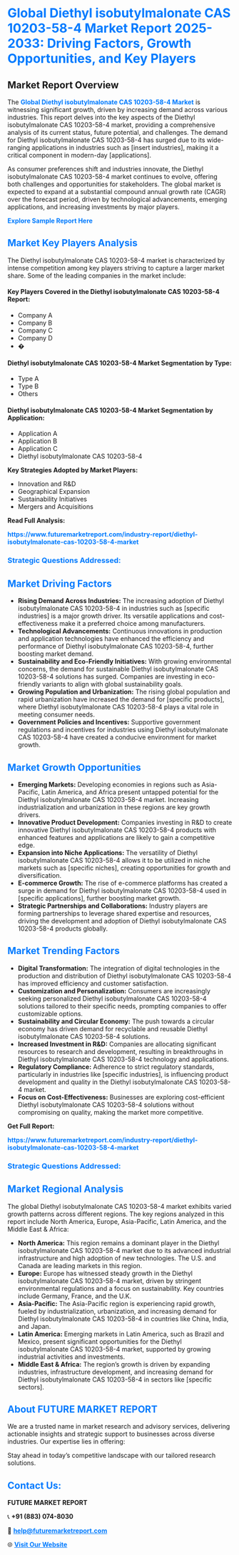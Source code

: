 <h1 style="color: #007BFF;">Global Diethyl isobutylmalonate CAS 10203-58-4 Market Report 2025-2033: Driving Factors, Growth Opportunities, and Key Players</h1>

<section id="overview">
<h2>Market Report Overview</h2>
<p>The <a href="https://www.futuremarketreport.com/industry-report/diethyl-isobutylmalonate-cas-10203-58-4-market" style="color: #007BFF; text-decoration: none;"><strong>Global Diethyl isobutylmalonate CAS 10203-58-4 Market</strong></a> is witnessing significant growth, driven by increasing demand across various industries. This report delves into the key aspects of the Diethyl isobutylmalonate CAS 10203-58-4 market, providing a comprehensive analysis of its current status, future potential, and challenges. The demand for Diethyl isobutylmalonate CAS 10203-58-4 has surged due to its wide-ranging applications in industries such as [insert industries], making it a critical component in modern-day [applications].</p>
<p>As consumer preferences shift and industries innovate, the Diethyl isobutylmalonate CAS 10203-58-4 market continues to evolve, offering both challenges and opportunities for stakeholders. The global market is expected to expand at a substantial compound annual growth rate (CAGR) over the forecast period, driven by technological advancements, emerging applications, and increasing investments by major players.</p>
</section>

<section id="overview">
<p><a href="https://www.futuremarketreport.com/request-sample/reportId=120019" style="color: #007BFF; text-decoration: none;"><strong>Explore Sample Report Here</strong></a></p>
</section>

<section id="key-players">
<h2 style="color: #007BFF;">Market Key Players Analysis</h2>
<p>The Diethyl isobutylmalonate CAS 10203-58-4 market is characterized by intense competition among key players striving to capture a larger market share. Some of the leading companies in the market include:</p>
<h4>Key Players Covered in the Diethyl isobutylmalonate CAS 10203-58-4 Report:</h4>
<ul><li>Company A</li><li>Company B</li><li>Company C</li><li>Company D</li><li>�</li></ul>
<h4>Diethyl isobutylmalonate CAS 10203-58-4 Market Segmentation by Type:</h4>
<ul><li>Type A</li><li>Type B</li><li>Others</li></ul>

<h4>Diethyl isobutylmalonate CAS 10203-58-4 Market Segmentation by Application:</h4>
<ul><li>Application A</li><li>Application B</li><li>Application C</li><li>Diethyl isobutylmalonate CAS 10203-58-4</li></ul>
<p><strong>Key Strategies Adopted by Market Players:</strong></p>
<ul>
<li>Innovation and R&D</li>
<li>Geographical Expansion</li>
<li>Sustainability Initiatives</li>
<li>Mergers and Acquisitions</li>
</ul>
</section>

<section>
<p><strong>Read Full Analysis: </strong></p><a href="https://www.futuremarketreport.com/industry-report/diethyl-isobutylmalonate-cas-10203-58-4-market" style="color: #007BFF; text-decoration: none;"><strong>https://www.futuremarketreport.com/industry-report/diethyl-isobutylmalonate-cas-10203-58-4-market</strong></a>
<h3 style="color: #007BFF;">Strategic Questions Addressed:</h3>
</section>

<section id="driving-factors">
<h2 style="color: #007BFF;">Market Driving Factors</h2>
<ul>
<li><strong>Rising Demand Across Industries:</strong> The increasing adoption of Diethyl isobutylmalonate CAS 10203-58-4 in industries such as [specific industries] is a major growth driver. Its versatile applications and cost-effectiveness make it a preferred choice among manufacturers.</li>
<li><strong>Technological Advancements:</strong> Continuous innovations in production and application technologies have enhanced the efficiency and performance of Diethyl isobutylmalonate CAS 10203-58-4, further boosting market demand.</li>
<li><strong>Sustainability and Eco-Friendly Initiatives:</strong> With growing environmental concerns, the demand for sustainable Diethyl isobutylmalonate CAS 10203-58-4 solutions has surged. Companies are investing in eco-friendly variants to align with global sustainability goals.</li>
<li><strong>Growing Population and Urbanization:</strong> The rising global population and rapid urbanization have increased the demand for [specific products], where Diethyl isobutylmalonate CAS 10203-58-4 plays a vital role in meeting consumer needs.</li>
<li><strong>Government Policies and Incentives:</strong> Supportive government regulations and incentives for industries using Diethyl isobutylmalonate CAS 10203-58-4 have created a conducive environment for market growth.</li>
</ul>
</section>

<section id="growth-opportunities">
<h2 style="color: #007BFF;">Market Growth Opportunities</h2>
<ul>
<li><strong>Emerging Markets:</strong> Developing economies in regions such as Asia-Pacific, Latin America, and Africa present untapped potential for the Diethyl isobutylmalonate CAS 10203-58-4 market. Increasing industrialization and urbanization in these regions are key growth drivers.</li>
<li><strong>Innovative Product Development:</strong> Companies investing in R&D to create innovative Diethyl isobutylmalonate CAS 10203-58-4 products with enhanced features and applications are likely to gain a competitive edge.</li>
<li><strong>Expansion into Niche Applications:</strong> The versatility of Diethyl isobutylmalonate CAS 10203-58-4 allows it to be utilized in niche markets such as [specific niches], creating opportunities for growth and diversification.</li>
<li><strong>E-commerce Growth:</strong> The rise of e-commerce platforms has created a surge in demand for Diethyl isobutylmalonate CAS 10203-58-4 used in [specific applications], further boosting market growth.</li>
<li><strong>Strategic Partnerships and Collaborations:</strong> Industry players are forming partnerships to leverage shared expertise and resources, driving the development and adoption of Diethyl isobutylmalonate CAS 10203-58-4 products globally.</li>
</ul>
</section>

<section id="trending-factors">
<h2 style="color: #007BFF;">Market Trending Factors</h2>
<ul>
<li><strong>Digital Transformation:</strong> The integration of digital technologies in the production and distribution of Diethyl isobutylmalonate CAS 10203-58-4 has improved efficiency and customer satisfaction.</li>
<li><strong>Customization and Personalization:</strong> Consumers are increasingly seeking personalized Diethyl isobutylmalonate CAS 10203-58-4 solutions tailored to their specific needs, prompting companies to offer customizable options.</li>
<li><strong>Sustainability and Circular Economy:</strong> The push towards a circular economy has driven demand for recyclable and reusable Diethyl isobutylmalonate CAS 10203-58-4 solutions.</li>
<li><strong>Increased Investment in R&D:</strong> Companies are allocating significant resources to research and development, resulting in breakthroughs in Diethyl isobutylmalonate CAS 10203-58-4 technology and applications.</li>
<li><strong>Regulatory Compliance:</strong> Adherence to strict regulatory standards, particularly in industries like [specific industries], is influencing product development and quality in the Diethyl isobutylmalonate CAS 10203-58-4 market.</li>
<li><strong>Focus on Cost-Effectiveness:</strong> Businesses are exploring cost-efficient Diethyl isobutylmalonate CAS 10203-58-4 solutions without compromising on quality, making the market more competitive.</li>
</ul>
</section>

<section>
<p><strong>Get Full Report: </strong></p><a href="https://www.futuremarketreport.com/industry-report/diethyl-isobutylmalonate-cas-10203-58-4-market" style="color: #007BFF; text-decoration: none;"><strong>https://www.futuremarketreport.com/industry-report/diethyl-isobutylmalonate-cas-10203-58-4-market</strong></a>
<h3 style="color: #007BFF;">Strategic Questions Addressed:</h3>
</section>


<section id="regional-analysis">
<h2 style="color: #007BFF;">Market Regional Analysis</h2>
<p>The global Diethyl isobutylmalonate CAS 10203-58-4 market exhibits varied growth patterns across different regions. The key regions analyzed in this report include North America, Europe, Asia-Pacific, Latin America, and the Middle East & Africa:</p>
<ul>
<li><strong>North America:</strong> This region remains a dominant player in the Diethyl isobutylmalonate CAS 10203-58-4 market due to its advanced industrial infrastructure and high adoption of new technologies. The U.S. and Canada are leading markets in this region.</li>
<li><strong>Europe:</strong> Europe has witnessed steady growth in the Diethyl isobutylmalonate CAS 10203-58-4 market, driven by stringent environmental regulations and a focus on sustainability. Key countries include Germany, France, and the U.K.</li>
<li><strong>Asia-Pacific:</strong> The Asia-Pacific region is experiencing rapid growth, fueled by industrialization, urbanization, and increasing demand for Diethyl isobutylmalonate CAS 10203-58-4 in countries like China, India, and Japan.</li>
<li><strong>Latin America:</strong> Emerging markets in Latin America, such as Brazil and Mexico, present significant opportunities for the Diethyl isobutylmalonate CAS 10203-58-4 market, supported by growing industrial activities and investments.</li>
<li><strong>Middle East & Africa:</strong> The region’s growth is driven by expanding industries, infrastructure development, and increasing demand for Diethyl isobutylmalonate CAS 10203-58-4 in sectors like [specific sectors].</li>
</ul>
</section>

<footer>
<h2 style="color: #007BFF;">About FUTURE MARKET REPORT</h2>
<p>We are a trusted name in market research and advisory services, delivering actionable insights and strategic support to businesses across diverse industries. Our expertise lies in offering:</p>

<p>Stay ahead in today’s competitive landscape with our tailored research solutions.</p>

<h2 style="color: #007BFF;">Contact Us:</h2>
<p><strong>FUTURE MARKET REPORT</strong></p>
<p>📞 <strong>+91 (883) 074-8030</strong></p>
<p>📧 <strong><a href="mailto:help@futuremarketreport.com" style="color: #007BFF;">help@futuremarketreport.com</a></strong></p>
<p>🌐 <strong><a href="https://www.futuremarketreport.com/" style="color: #007BFF;">Visit Our Website</a></strong></p>
</footer>